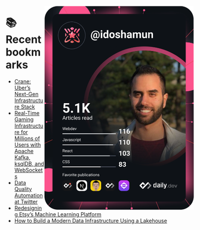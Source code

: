 <a href="https://app.daily.dev/idoshamun"><img src="https://raw.githubusercontent.com/idoshamun/idoshamun/devcard/devcard.svg" align='right' width="400" alt="Ido Shamun's Dev Card"/></a>

# 📚 Recent bookmarks
<!-- BOOKMARKS:START -->
- [Crane: Uber’s Next-Gen Infrastructure Stack](https://app.daily.dev/posts/ng2GuYcnZ?utm_source=rss&utm_medium=bookmarks&utm_campaign=28849d86070e4c099c877ab6837c61f0)
- [Real-Time Gaming Infrastructure for Millions of Users with Apache Kafka, ksqlDB, and WebSockets](https://app.daily.dev/posts/WDbwQYECy?utm_source=rss&utm_medium=bookmarks&utm_campaign=28849d86070e4c099c877ab6837c61f0)
- [Data Quality Automation at Twitter](https://app.daily.dev/posts/LSEbl5CLk?utm_source=rss&utm_medium=bookmarks&utm_campaign=28849d86070e4c099c877ab6837c61f0)
- [Redesigning Etsy’s Machine Learning Platform](https://app.daily.dev/posts/f-Obs_cp7?utm_source=rss&utm_medium=bookmarks&utm_campaign=28849d86070e4c099c877ab6837c61f0)
- [How to Build a Modern Data Infrastructure Using a Lakehouse](https://app.daily.dev/posts/9jgrkU_R6?utm_source=rss&utm_medium=bookmarks&utm_campaign=28849d86070e4c099c877ab6837c61f0)
<!-- BOOKMARKS:END -->
